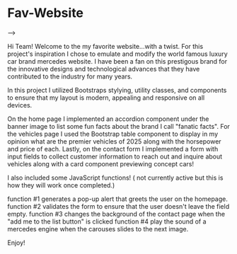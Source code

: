 # Fav-Website


-->

Hi Team! Welcome to the my favorite website...with a twist. For this project's inspiration I chose to emulate and modify the world famous luxury car brand mercedes website.  I have been a fan on this prestigous brand for the innovative designs and technological advances that they have contributed to the industry for many years. 

In this project I utilized Bootstraps stylying, utility classes, and components to ensure that my layout is modern, appealing and responsive on all devices.

On the home page I implemented an accordion component under the banner image to list some fun facts about the brand I call "fanatic facts".
For the vehicles page I used the Bootstrap table component to display in my opinion what are the premier vehicles of 2025 along with the horsepower and price of each. 
Lastly, on the contact form I implemented a form with input fields to collect customer information to reach out and inquire about vehicles along with a card component previewing concept cars! 

I also included some JavaScript functions! ( not currently active but this is how they will work once completed.)

function #1 generates a pop-up alert that greets the user on the homepage. 
function #2 validates the form to ensure that the user doesn't leave the field empty. 
function #3 changes the background of the contact page when the "add me to the list button" is clicked 
function #4 play the sound of a mercedes engine when the carouses slides to the next image. 

Enjoy!

